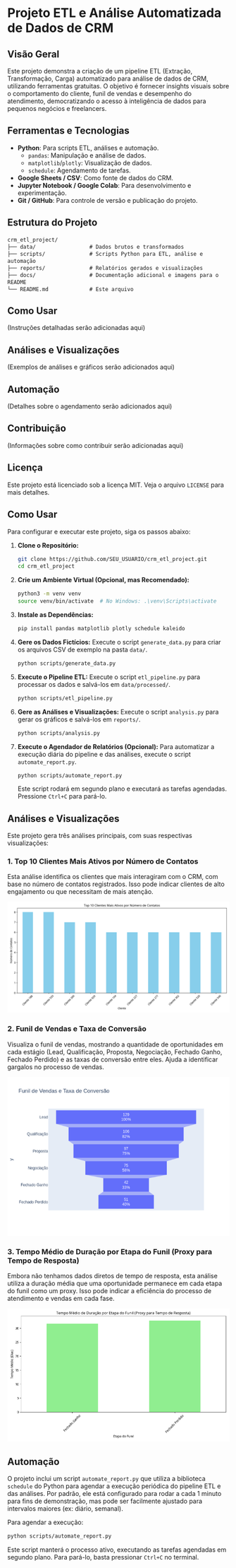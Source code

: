 # Projeto ETL e Análise Automatizada de Dados de CRM

## Visão Geral 

Este projeto demonstra a criação de um pipeline ETL (Extração, Transformação, Carga) automatizado para análise de dados de CRM, utilizando ferramentas gratuitas. O objetivo é fornecer insights visuais sobre o comportamento do cliente, funil de vendas e desempenho do atendimento, democratizando o acesso à inteligência de dados para pequenos negócios e freelancers.

## Ferramentas e Tecnologias 

*   **Python**: Para scripts ETL, análises e automação.
    *   `pandas`: Manipulação e análise de dados.
    *   `matplotlib`/`plotly`: Visualização de dados.
    *   `schedule`: Agendamento de tarefas.
*   **Google Sheets / CSV**: Como fonte de dados do CRM.
*   **Jupyter Notebook / Google Colab**: Para desenvolvimento e experimentação. 
*   **Git / GitHub**: Para controle de versão e publicação do projeto.

## Estrutura do Projeto

```
crm_etl_project/
├── data/                 # Dados brutos e transformados
├── scripts/              # Scripts Python para ETL, análise e automação
├── reports/              # Relatórios gerados e visualizações
├── docs/                 # Documentação adicional e imagens para o README
└── README.md             # Este arquivo
```

## Como Usar

(Instruções detalhadas serão adicionadas aqui)

## Análises e Visualizações

(Exemplos de análises e gráficos serão adicionados aqui)

## Automação

(Detalhes sobre o agendamento serão adicionados aqui)

## Contribuição

(Informações sobre como contribuir serão adicionadas aqui)

## Licença

Este projeto está licenciado sob a licença MIT. Veja o arquivo `LICENSE` para mais detalhes.




## Como Usar

Para configurar e executar este projeto, siga os passos abaixo:

1.  **Clone o Repositório:**
    ```bash
    git clone https://github.com/SEU_USUARIO/crm_etl_project.git
    cd crm_etl_project
    ```

2.  **Crie um Ambiente Virtual (Opcional, mas Recomendado):**
    ```bash
    python3 -m venv venv
    source venv/bin/activate  # No Windows: .\venv\Scripts\activate
    ```

3.  **Instale as Dependências:**
    ```bash
    pip install pandas matplotlib plotly schedule kaleido
    ```

4.  **Gere os Dados Fictícios:**
    Execute o script `generate_data.py` para criar os arquivos CSV de exemplo na pasta `data/`.
    ```bash
    python scripts/generate_data.py
    ```

5.  **Execute o Pipeline ETL:**
    Execute o script `etl_pipeline.py` para processar os dados e salvá-los em `data/processed/`.
    ```bash
    python scripts/etl_pipeline.py
    ```

6.  **Gere as Análises e Visualizações:**
    Execute o script `analysis.py` para gerar os gráficos e salvá-los em `reports/`.
    ```bash
    python scripts/analysis.py
    ```

7.  **Execute o Agendador de Relatórios (Opcional):**
    Para automatizar a execução diária do pipeline e das análises, execute o script `automate_report.py`.
    ```bash
    python scripts/automate_report.py
    ```
    Este script rodará em segundo plano e executará as tarefas agendadas. Pressione `Ctrl+C` para pará-lo.





## Análises e Visualizações

Este projeto gera três análises principais, com suas respectivas visualizações:

### 1. Top 10 Clientes Mais Ativos por Número de Contatos

Esta análise identifica os clientes que mais interagiram com o CRM, com base no número de contatos registrados. Isso pode indicar clientes de alto engajamento ou que necessitam de mais atenção.

![Top 10 Clientes Mais Ativos](reports/active_clients.png)

### 2. Funil de Vendas e Taxa de Conversão

Visualiza o funil de vendas, mostrando a quantidade de oportunidades em cada estágio (Lead, Qualificação, Proposta, Negociação, Fechado Ganho, Fechado Perdido) e as taxas de conversão entre eles. Ajuda a identificar gargalos no processo de vendas.

![Funil de Vendas](reports/conversion_funnel.png)

### 3. Tempo Médio de Duração por Etapa do Funil (Proxy para Tempo de Resposta)

Embora não tenhamos dados diretos de tempo de resposta, esta análise utiliza a duração média que uma oportunidade permanece em cada etapa do funil como um proxy. Isso pode indicar a eficiência do processo de atendimento e vendas em cada fase.

![Tempo Médio de Resposta](reports/avg_response_time.png)




## Automação

O projeto inclui um script `automate_report.py` que utiliza a biblioteca `schedule` do Python para agendar a execução periódica do pipeline ETL e das análises. Por padrão, ele está configurado para rodar a cada 1 minuto para fins de demonstração, mas pode ser facilmente ajustado para intervalos maiores (ex: diário, semanal).

Para agendar a execução:

```bash
python scripts/automate_report.py
```

Este script manterá o processo ativo, executando as tarefas agendadas em segundo plano. Para pará-lo, basta pressionar `Ctrl+C` no terminal.



